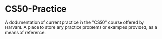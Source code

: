 # CS50-Practice
A dodumentation of current practice in the "CS50" course offered by Harvard. A place to store any practice problems or examples provided, as a means of reference.
